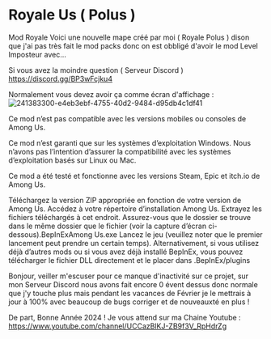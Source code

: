 # Royale Us ( Polus )
Mod Royale
Voici une nouvelle mape créé par moi ( Royale Polus ) dison que j'ai pas très fait le mod packs donc on est obbligé d'avoir le mod Level Imposteur avec...

Si vous avez la moindre question ( Serveur Discord ) https://discord.gg/BP3wFcjku4


Normalement vous devez avoir ça comme écran d'affichage : 
![241383300-e4eb3ebf-4755-40d2-9484-d95db4c1df41](https://github.com/AnthoYt/Royale-Us/assets/113532396/74799664-e39b-4980-90a8-4232da668458)

Ce mod n’est pas compatible avec les versions mobiles ou consoles de Among Us.

Ce mod n’est garanti que sur les systèmes d’exploitation Windows. Nous n’avons pas l’intention d’assurer la compatibilité avec les systèmes d’exploitation basés sur Linux ou Mac.

Ce mod a été testé et fonctionne avec les versions Steam, Epic et itch.io de Among Us.

Téléchargez la version ZIP appropriée en fonction de votre version de Among Us.
Accédez à votre répertoire d’installation Among Us.
Extrayez les fichiers téléchargés à cet endroit. Assurez-vous que le dossier se trouve dans le même dossier que le fichier (voir la capture d’écran ci-dessous).BepInExAmong Us.exe
Lancez le jeu (veuillez noter que le premier lancement peut prendre un certain temps).
Alternativement, si vous utilisez déjà d’autres mods ou si vous avez déjà installé BepInEx, vous pouvez télécharger le fichier DLL directement et le placer dans .BepInEx/plugins



Bonjour, veiller m'escuser pour ce manque d'inactivité sur ce projet, sur mon Serveur Discord nous avons fait encore 0 évent dessus donc normale que j'y touche plus mais pendant les vacances de Février je le mettrais à jour à 100% avec beaucoup de bugs corriger et de nouveauxté en plus !

De part, Bonne Année 2024 ! Je vous attend sur ma Chaine Youtube : https://www.youtube.com/channel/UCCazBlKJ-ZB9f3V_RpHdrZg


